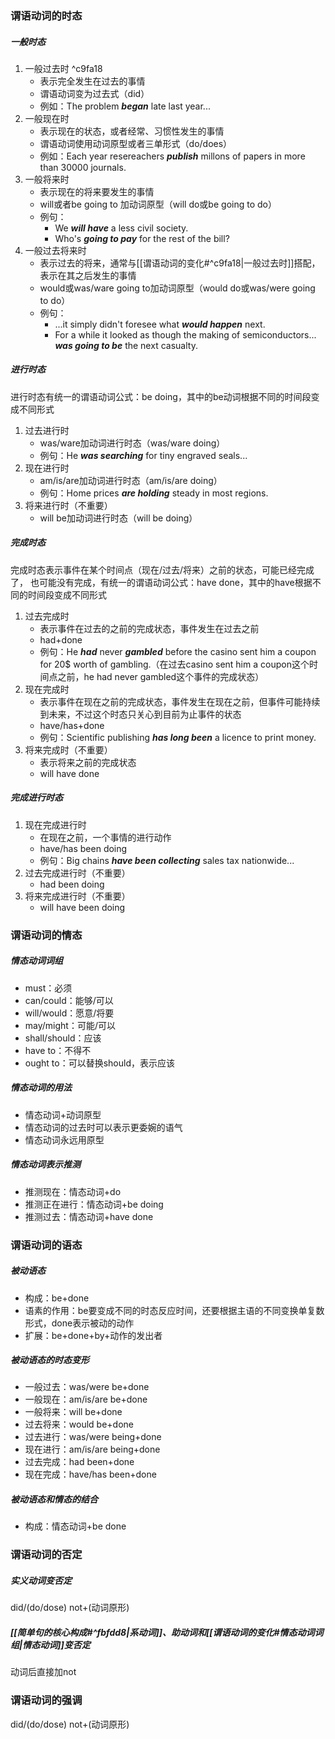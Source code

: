 ### 谓语动词的时态
##### 一般时态
1. 一般过去时 ^c9fa18
	- 表示完全发生在过去的事情
	- 谓语动词变为过去式（did）
	- 例如：The problem ***began*** late last year...
2. 一般现在时
	- 表示现在的状态，或者经常、习惯性发生的事情
	- 谓语动词使用动词原型或者三单形式（do/does）
	- 例如：Each year resereachers ***publish*** millons of papers in more than 30000 journals.
3. 一般将来时
	- 表示现在的将来要发生的事情
	- will或者be going to 加动词原型（will do或be going to do）
	- 例句：
		- We ***will have*** a less civil society. 
		- Who's ***going to pay*** for the rest of the bill?
4. 一般过去将来时
	- 表示过去的将来，通常与[[谓语动词的变化#^c9fa18|一般过去时]]搭配，表示在其之后发生的事情
	- would或was/ware going to加动词原型（would do或was/were going to do）
	- 例句：
		- ...it simply didn't foresee what ***would happen*** next.
		- For a while it looked as though the making of semiconductors... ***was going to be*** the next casualty.
##### 进行时态
进行时态有统一的谓语动词公式：be doing，其中的be动词根据不同的时间段变成不同形式
1. 过去进行时
	- was/ware加动词进行时态（was/ware doing）
	- 例句：He ***was searching*** for tiny engraved seals...
2. 现在进行时
	- am/is/are加动词进行时态（am/is/are doing）
	- 例句：Home prices ***are holding*** steady in most regions.
3. 将来进行时（不重要）
	- will be加动词进行时态（will be doing）  
##### 完成时态
完成时态表示事件在某个时间点（现在/过去/将来）之前的状态，可能已经完成了， 也可能没有完成，有统一的谓语动词公式：have done，其中的have根据不同的时间段变成不同形式
1. 过去完成时
	- 表示事件在过去的之前的完成状态，事件发生在过去之前
	- had+done
	- 例句：He ***had*** never ***gambled*** before the casino sent him a coupon for 20$ worth of gambling.（在过去casino sent him a coupon这个时间点之前，he had never gambled这个事件的完成状态）
2. 现在完成时
	- 表示事件在现在之前的完成状态，事件发生在现在之前，但事件可能持续到未来，不过这个时态只关心到目前为止事件的状态
	- have/has+done
	- 例句：Scientific publishing ***has long been*** a licence to print money.
3. 将来完成时（不重要）
	- 表示将来之前的完成状态
	- will have done
##### 完成进行时态
1. 现在完成进行时
	- 在现在之前，一个事情的进行动作
	- have/has been doing
	- 例句：Big chains ***have been collecting*** sales tax nationwide...
2. 过去完成进行时（不重要）
	- had been doing
3. 将来完成进行时（不重要）
	- will have been doing
### 谓语动词的情态
##### 情态动词词组
- must：必须
- can/could：能够/可以
- will/would：愿意/将要
- may/might：可能/可以
- shall/should：应该
- have to：不得不
- ought to：可以替换should，表示应该
##### 情态动词的用法
- 情态动词+动词原型
- 情态动词的过去时可以表示更委婉的语气
- 情态动词永远用原型
##### 情态动词表示推测
- 推测现在：情态动词+do
- 推测正在进行：情态动词+be doing
- 推测过去：情态动词+have done
### 谓语动词的语态
##### 被动语态
- 构成：be+done
- 语素的作用：be要变成不同的时态反应时间，还要根据主语的不同变换单复数形式，done表示被动的动作
- 扩展：be+done+by+动作的发出者
##### 被动语态的时态变形
- 一般过去：was/were be+done
- 一般现在：am/is/are be+done
- 一般将来：will be+done
- 过去将来：would be+done
- 过去进行：was/were being+done
- 现在进行：am/is/are being+done
- 过去完成：had been+done
- 现在完成：have/has been+done
##### 被动语态和情态的结合
- 构成：情态动词+be done
### 谓语动词的否定
##### 实义动词变否定
did/(do/dose) not+(动词原形)
##### [[简单句的核心构成#^fbfdd8|系动词]]、助动词和[[谓语动词的变化#情态动词词组|情态动词]]变否定
动词后直接加not
### 谓语动词的强调
did/(do/dose) not+(动词原形)
